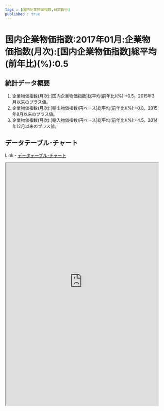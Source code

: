 ```yaml
--- 
tags : [国内企業物価指数,日本銀行] 
published : true
---
```

# 国内企業物価指数:2017年01月:企業物価指数(月次):[国内企業物価指数]総平均(前年比)(%):0.5
## 統計データ概要

1. 企業物価指数(月次):[国内企業物価指数]総平均(前年比)(%):+0.5。2015年3月以来のプラス値。
1. 企業物価指数(月次):[輸出物価指数/円ベース]総平均(前年比)(%):+0.8。2015年8月以来のプラス値。
1. 企業物価指数(月次):[輸入物価指数/円ベース]総平均(前年比)(%):+4.5。2014年12月以来のプラス値。
	
## データテーブル･チャート
Link - [データテーブル･チャート](http://knowledgevault.saecanet.com/charts/am-consulting.co.jp-ProducerPriceIndexInJapan.html)
<iframe src="http://knowledgevault.saecanet.com/charts/am-consulting.co.jp-ProducerPriceIndexInJapan.html" width="100%" height="800px"></iframe>